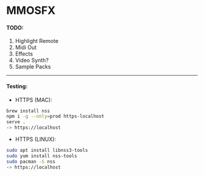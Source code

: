 
# MMOSFX


#### TODO:
1. Highlight Remote
2. Midi Out
3. Effects
4. Video Synth?
5. Sample Packs

----------

#### Testing:
* HTTPS (MAC):
```sh
brew install nss
npm i -g --only=prod https-localhost
serve .
-> https://localhost
```

* HTTPS (LINUX):
```sh
sudo apt install libnss3-tools
sudo yum install nss-tools
sudo pacman -S nss
-> https://localhost
```


